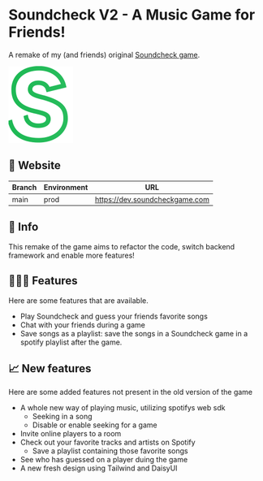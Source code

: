 # Soundcheck V2 - A Music Game for Friends!

A remake of my (and friends) original [Soundcheck game](https://github.com/fredrikburmester/Soundcheck).

![Soundcheck Logo](https://raw.githubusercontent.com/fredrikburmester/Soundcheck/master/frontend/src/assets/soundcheck-logo.png)

## 🚀 Website

|Branch      |Environment|URL                           |
|------------|-----------|------------------------------|
|main        |prod       |https://dev.soundcheckgame.com|

## 🔎 Info

This remake of the game aims to refactor the code, switch backend framework and enable more features!

## 🧑🏻‍💻 Features
Here are some features that are available.
- Play Soundcheck and guess your friends favorite songs
- Chat with your friends during a game
- Save songs as a playlist: save the songs in a Soundcheck game in a spotify playlist after the game. 

## 📈 New features
Here are some added features not present in the old version of the game
- A whole new way of playing music, utilizing spotifys web sdk
  - Seeking in a song
  - Disable or enable seeking for a game
- Invite online players to a room 
- Check out your favorite tracks and artists on Spotify
  - Save a playlist containing those favorite songs
- See who has guessed on a player duing the game
- A new fresh design using Tailwind and DaisyUI
